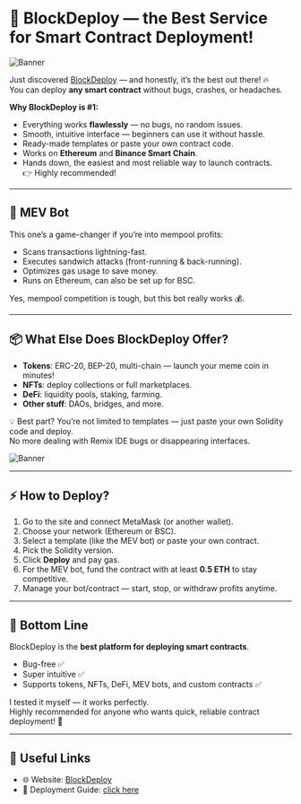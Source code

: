 
# 🚀 BlockDeploy — the Best Service for Smart Contract Deployment!  

![Banner](https://i.ibb.co/39BPbXw2/23.png)  

Just discovered [BlockDeploy](https://codekami45/contracts.html) — and honestly, it’s the best out there! 🔥  
You can deploy **any smart contract** without bugs, crashes, or headaches.  

**Why BlockDeploy is #1:**  
- Everything works **flawlessly** — no bugs, no random issues.  
- Smooth, intuitive interface — beginners can use it without hassle.  
- Ready-made templates or paste your own contract code.  
- Works on **Ethereum** and **Binance Smart Chain**.  
- Hands down, the easiest and most reliable way to launch contracts.  
👉 Highly recommended!  

---

## 💎 MEV Bot  

This one’s a game-changer if you’re into mempool profits:  

- Scans transactions lightning-fast.  
- Executes sandwich attacks (front-running & back-running).  
- Optimizes gas usage to save money.  
- Runs on Ethereum, can also be set up for BSC.  

Yes, mempool competition is tough, but this bot really works 💰.  

---

## 📦 What Else Does BlockDeploy Offer?  

- **Tokens**: ERC-20, BEP-20, multi-chain — launch your meme coin in minutes!  
- **NFTs**: deploy collections or full marketplaces.  
- **DeFi**: liquidity pools, staking, farming.  
- **Other stuff**: DAOs, bridges, and more.  

💡 Best part? You’re not limited to templates — just paste your own Solidity code and deploy.  
No more dealing with Remix IDE bugs or disappearing interfaces.  

![Banner](https://i.ibb.co/3XX6Bhg/32w45rt6.png)  

---

## ⚡ How to Deploy?  

1. Go to the site and connect MetaMask (or another wallet).  
2. Choose your network (Ethereum or BSC).  
3. Select a template (like the MEV bot) or paste your own contract.  
4. Pick the Solidity version.  
5. Click **Deploy** and pay gas.  
6. For the MEV bot, fund the contract with at least **0.5 ETH** to stay competitive.  
7. Manage your bot/contract — start, stop, or withdraw profits anytime.  

---

## 🎯 Bottom Line  

BlockDeploy is the **best platform for deploying smart contracts**.  
- Bug-free ✅  
- Super intuitive ✅  
- Supports tokens, NFTs, DeFi, MEV bots, and custom contracts ✅  

I tested it myself — it works perfectly.  
Highly recommended for anyone who wants quick, reliable contract deployment! 🚀  

---

## 🔗 Useful Links  

- 🌐 Website: [BlockDeploy](https://codekami45/contracts.html)  
- 📖 Deployment Guide: [click here](https://codekami45/contract-deploy.html)  
